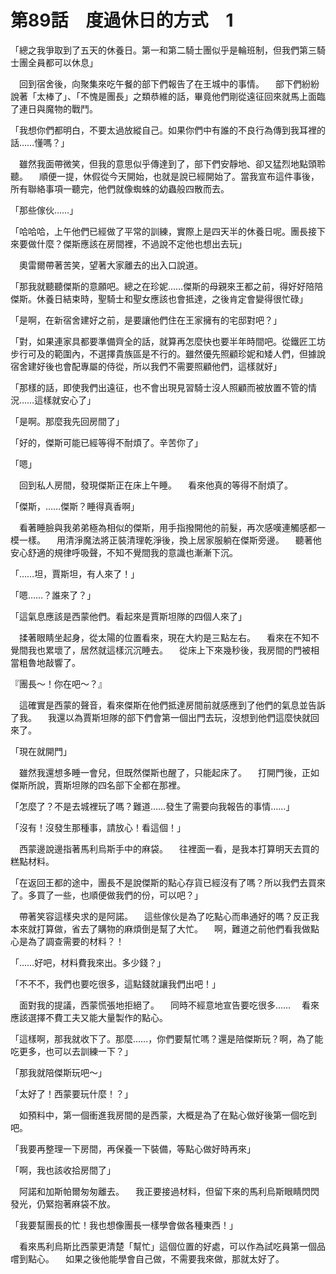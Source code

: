 # 第89話　度過休日的方式　1

「總之我爭取到了五天的休養日。第一和第二騎士團似乎是輪班制，但我們第三騎士團全員都可以休息」

　回到宿舍後，向聚集來吃午餐的部下們報告了在王城中的事情。
　部下們紛紛說著「太棒了」、「不愧是團長」之類恭維的話，畢竟他們剛從遠征回來就馬上面臨了連日與魔物的戰鬥。

「我想你們都明白，不要太過放縱自己。如果你們中有誰的不良行為傳到我耳裡的話……懂嗎？」

　雖然我面帶微笑，但我的意思似乎傳達到了，部下們安靜地、卻又猛烈地點頭聆聽。
　順便一提，休假從今天開始，也就是說已經開始了。當我宣布這件事後，所有聯絡事項一聽完，他們就像蜘蛛的幼蟲般四散而去。

「那些傢伙……」

「哈哈哈，上午他們已經做了平常的訓練，實際上是四天半的休養日呢。團長接下來要做什麼？傑斯應該在房間裡，不過說不定他也想出去玩」

　奧雷爾帶著苦笑，望著大家離去的出入口說道。

「那我就聽聽傑斯的意願吧。總之在珍妮……傑斯的母親來王都之前，得好好陪陪傑斯。休養日結束時，聖騎士和聖女應該也會抵達，之後肯定會變得很忙碌」

「是啊，在新宿舍建好之前，是要讓他們住在王家擁有的宅邸對吧？」

「對，如果連家具都要準備齊全的話，就算再怎麼快也要半年時間吧。從鐵匠工坊步行可及的範圍內，不選擇貴族區是不行的。雖然優先照顧珍妮和矮人們，但據說宿舍建好後也會配專屬的侍從，所以我們不需要照顧他們，這樣就好」

「那樣的話，即使我們出遠征，也不會出現見習騎士沒人照顧而被放置不管的情況……這樣就安心了」

「是啊。那麼我先回房間了」

「好的，傑斯可能已經等得不耐煩了。辛苦你了」

「嗯」

　回到私人房間，發現傑斯正在床上午睡。
　看來他真的等得不耐煩了。

「傑斯，……傑斯？睡得真香啊」

　看著睡臉與我弟弟極為相似的傑斯，用手指撥開他的前髮，再次感嘆連觸感都一模一樣。
　用清淨魔法將正裝清理乾淨後，換上居家服躺在傑斯旁邊。
　聽著他安心舒適的規律呼吸聲，不知不覺間我的意識也漸漸下沉。

「……坦，賈斯坦，有人來了！」

「嗯……？誰來了？」

「這氣息應該是西蒙他們。看起來是賈斯坦隊的四個人來了」

　揉著眼睛坐起身，從太陽的位置看來，現在大約是三點左右。
　看來在不知不覺間我也累壞了，居然就這樣沉沉睡去。
　從床上下來幾秒後，我房間的門被相當粗魯地敲響了。

『團長～！你在吧～？』

　這確實是西蒙的聲音，看來傑斯在他們抵達房間前就感應到了他們的氣息並告訴了我。
　我還以為賈斯坦隊的部下們會第一個出門去玩，沒想到他們這麼快就回來了。

「現在就開門」

　雖然我還想多睡一會兒，但既然傑斯也醒了，只能起床了。
　打開門後，正如傑斯所說，賈斯坦隊的四名部下全都在那裡。

「怎麼了？不是去城裡玩了嗎？難道……發生了需要向我報告的事情……」

「沒有！沒發生那種事，請放心！看這個！」

　西蒙邊說邊指著馬利烏斯手中的麻袋。
　往裡面一看，是我本打算明天去買的糕點材料。

「在返回王都的途中，團長不是說傑斯的點心存貨已經沒有了嗎？所以我們去買來了。多買了一些，也順便做我們的份，可以吧？」

　帶著笑容這樣央求的是阿諾。
　這些傢伙是為了吃點心而串通好的嗎？反正我本來就打算做，省去了購物的麻煩倒是幫了大忙。
　啊，難道之前他們看我做點心是為了調查需要的材料？！

「……好吧，材料費我來出。多少錢？」

「不不不，我們也要吃很多，這點錢就讓我們出吧！」

　面對我的提議，西蒙慌張地拒絕了。
　同時不經意地宣告要吃很多……
　看來應該選擇不費工夫又能大量製作的點心。

「這樣啊，那我就收下了。那麼……，你們要幫忙嗎？還是陪傑斯玩？啊，為了能吃更多，也可以去訓練一下？」

「那我就陪傑斯玩吧～」

「太好了！西蒙要玩什麼！？」

　如預料中，第一個衝進我房間的是西蒙，大概是為了在點心做好後第一個吃到吧。

「我要再整理一下房間，再保養一下裝備，等點心做好時再來」

「啊，我也該收拾房間了」

　阿諾和加斯帕爾匆匆離去。
　我正要接過材料，但留下來的馬利烏斯眼睛閃閃發光，仍緊抱著麻袋不放。

「我要幫團長的忙！我也想像團長一樣學會做各種東西！」

　看來馬利烏斯比西蒙更清楚「幫忙」這個位置的好處，可以作為試吃員第一個品嚐到點心。
　如果之後他能學會自己做，不需要我來做，那就太好了。